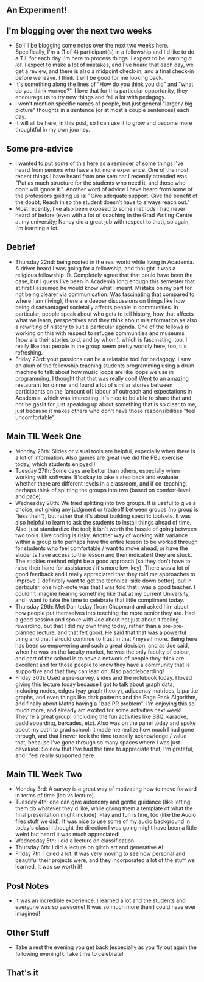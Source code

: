 ## An Experiment!

## I'm blogging over the next two weeks
- So I'll be blogging some notes over the next two weeks here. Specifically, I'm a (1 of 4) participant(s) in a fellowship and I'd like to do a TIL for each day
I'm here to process things. I expect to be learning *a lot*. I expect to make a lot of mistakes, and I've heard that each day, we get a review, and there is also
a midpoint check-in, and a final check-in before we leave. I think it will be good for me looking back.
- It's something along the lines of "How do you think you did" and "what do you think worked?". I love that for this particular opportunity, they
encourage us to try new things and fail a lot with pedagogy. 
- I won't mention specific names of people, but just general "larger / big picture" thoughts in a sentence (or at most a couple sentences) each day.
- It will all be here, in this post, so I can use it to grow and become more thoughtful in my own journey.

## Some pre-advice
- I wanted to put some of this here as a reminder of some things I've heard from seniors who have a lot more experience. One of the most recent things
I have heard from one seminar I recently attended was "Put as much structure for the students who need it, and those who don’t will ignore it.".
Another word of advice I have heard from some of the professors guiding us is:
"Give adequate support. Give the benefit of the doubt; Reach in so the student doesn’t have to always reach out."
- Most recently, I've also been exposed to some methods I had never heard of before (even with a lot of coaching in the Grad Writing Centre at my university; Nancy did a great job with respect to that), so again, I'm learning a lot.

## Debrief
- Thursday 22nd: being rooted in the real world while living in Academia. A driver heard I was going for a fellowship, and thought it was a religious fellowship :D. Completely agree that that could have been the case, but I guess I've been in Academia long enough this semester that at first I assumed he would know what I meant. Mistake on my part for not being clearer via communication. Was fascinating that compared to where I am (living), there are deeper discussions on things like how being disadvantaged societally affects people in communities. In particular, people speak about who gets to tell history, how that affects what we learn, perspectives and they think about misinformation as also a rewriting of history to suit a particular agenda. One of the fellows is working on this with respect to refugee communities and museums (how are their stories told, and by whom), which is fascinating, too. I really like that people in the group seem pretty worldly here, too; it's refreshing.
- Friday 23rd: your passions can be a relatable tool for pedagogy. I saw an alum of the fellowship teaching students programming using a drum machine to talk about how music loops are like loops we use in programming. I thought that that was really cool! Went to an amazing restaurant for dinner and found a lot of similar stories between participants on the (amount of) labour of outreach and expectations in Academia, which was interesting. It's nice to be able to share that and not be gaslit for just speaking up about something that is so clear to me, just because it makes others who don't have those responsibilities "feel uncomfortable".

## Main TIL Week One
- Monday 26th: Slides or visual tools are helpful, especially when there is a lot of information. Also games are great (we did the PBJ exercise today, which students enjoyed!)
- Tuesday 27th: Some days are better than others, especially when working with software. It's okay to take a step back and evaluate whether there are different levels in a classroom, and if co-teaching, perhaps think of splitting the groups into two (based on comfort-level and pace).
- Wednesday 28th: We tried splitting into two groups. It is useful to give a choice, not giving any judgment or tradeoff between groups (no group is "less than"), but rather that it's about building specific toolsets. It was also helpful to learn to ask the students to install things ahead of time. Also, just standardize the tool; it isn't worth the hassle of going between two tools. Live coding is risky. Another way of working with variance within a group is to perhaps have the entire lesson to be worked through for students who feel comfortable / want to move ahead, or have the students have access to the lesson and then indicate if they are stuck. The stickies method might be a good approach (so they don't have to raise their hand for assistance / it's more low-key). There was a lot of good feedback and I really appreciated that they told me approaches to improve (I definitely want to get the technical side down better), but in particular, one high-note was that I was told that I was a good teacher. I couldn't imagine hearing something like that at my current University, and I want to take the time to celebrate that little compliment today.
- Thursday 29th: Met Dan today (from Chapman) and asked him about how people put themselves into teaching the more senior they are. Had a good session and spoke with Joe about not just about it feeling rewarding, but that I did my own thing today, rather than a pre-pre-planned lecture, and that felt good. He said that that was a powerful thing and that I should continue to trust in that / myself more. Being here has been so empowering and such a great decision, and as Joe said, when he was on the faculty market, he was the only faculty of colour, and part of the school is to have a network of people they think are excellent and for those people to know they have a community that is supportive and that they can lean on. Also paddleboarding! 
- Friday 30th: Used a pre-survey, slides and the notebook today. I loved giving this lecture today because I got to talk about graph data, including nodes, edges (yay graph theory), adjacency matrices, bipartite graphs, and even things like dark patterns and the Page Rank Algorithm, and finally about Maths having a "bad PR problem". I'm enjoying this so much more, and already am excited for some activities next week! They're a great group! (including the fun activities like BBQ, karaoke, paddleboarding, barcades, etc). Also was on the panel today and spoke about my path to grad school; it made me realize how much I had gone through, and that I never took the time to really acknowledge / value that, because I've gone through so many spaces where I was just devalued. So now that I've had the time to appreciate that, I'm grateful, and I feel really supported here.

## Main TIL Week Two
- Monday 3rd: A survey is a great way of motivating how to move forward in terms of time (lab vs lecture).
- Tuesday 4th: one can give autonomy and gentle guidance (like letting them do whatever they'd like, while giving them a template of what the final presentation might include). Play and fun is fine, too (like the Audio files stuff we did). It was nice to use some of my audio background in today's class! I thought the direction I was going might have been a little weird but heard it was much appreciated!
- Wednesday 5th: I did a lecture on classification. 
- Thursday 6th: I did a lecture on glitch art and generative AI
- Friday 7th: I cried a lot. It was very moving to see how personal and beautiful their projects were, and they incorporated a lot of the stuff we learned. It was so worth it!

## Post Notes
- It was an incredible experience. I learned a lot and the students and everyone was so awesome! It was so much more than I could have ever imagined!

## Other Stuff
- Take a rest the evening you get back (especially as you fly out again the following evening!). Take time to celebrate!

## That's it
